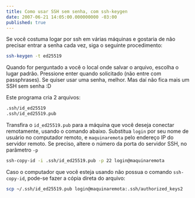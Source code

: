 ```yaml
---
title: Como usar SSH sem senha, com ssh-keygen
date: 2007-06-21 14:05:00.000000000 -03:00
published: true
---
```


Se você costuma logar por ssh em várias máquinas e gostaria de não precisar entrar a senha cada vez, siga o seguinte procedimento:

```bash
ssh-keygen -t ed25519
```

Quando for perguntado a você o local onde salvar o arquivo, escolha o lugar padrão. Pressione enter quando solicitado (não entre com passphrases). Se quiser usar uma senha, melhor. Mas daí não fica mais um SSH sem senha :D

Este programa cria 2 arquivos:

```bash
.ssh/id_ed25519
.ssh/id_ed25519.pub
```

Transfira o `id_ed25519.pub` para a máquina que você deseja conectar remotamente, usando o comando abaixo. Substitua `login` por seu nome de usuário no computador remoto, e `maquinaremota` pelo endereço IP do servidor remoto. Se preciso, altere o número da porta do servidor SSH, no parâmetro `-p`

```bash
ssh-copy-id -i .ssh/id_ed25519.pub -p 22 login@maquinaremota
```

Caso o computador que você esteja usando não possua o comando `ssh-copy-id`, pode-se fazer a cópia direta do arquivo:

```bash
scp ~/.ssh/id_ed25519.pub login@maquinaremota:.ssh/authorized_keys2
```
